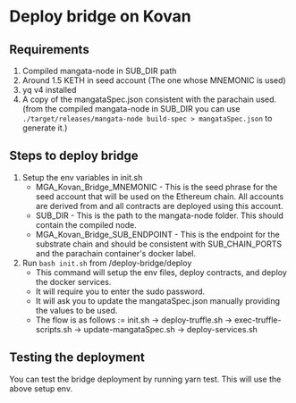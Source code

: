 # Deploy bridge on Kovan
## Requirements
1. Compiled mangata-node in SUB_DIR path
2. Around 1.5 KETH in seed account (The one whose MNEMONIC is used)
3. yq v4 installed
4. A copy of the mangataSpec.json consistent with the parachain used. (from the compiled mangata-node in SUB_DIR you can use `./target/releases/mangata-node build-spec > mangataSpec.json` to generate it.)

## Steps to deploy bridge
1. Setup the env variables in init.sh
    - MGA_Kovan_Bridge_MNEMONIC - This is the seed phrase for the seed account that will be used on the Ethereum chain. All accounts are derived from and all contracts are deployed using this account.
	- SUB_DIR - This is the path to the mangata-node folder. This should contain the compiled node.
	- MGA_Kovan_Bridge_SUB_ENDPOINT - This is the endpoint for the substrate chain and should be consistent with SUB_CHAIN_PORTS and the parachain container's docker label.
2. Run `bash init.sh` from /deploy-bridge/deploy
    - This command will setup the env files, deploy contracts, and deploy the docker services.
	- It will require you to enter the sudo password.
	- It will ask you to update the mangataSpec.json manually providing the values to be used.
	- The flow is as follows := init.sh -> deploy-truffle.sh -> exec-truffle-scripts.sh -> update-mangataSpec.sh -> deploy-services.sh

## Testing the deployment
You can test the bridge deployment by running yarn test. This will use the above setup env.
